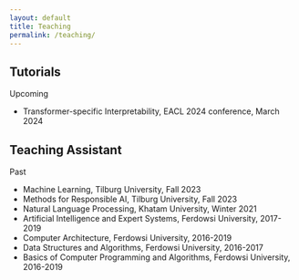 ```yaml
---
layout: default
title: Teaching
permalink: /teaching/
---
```



## Tutorials
Upcoming
* Transformer-specific Interpretability, EACL 2024 conference, March 2024


## Teaching Assistant
Past
* Machine Learning, Tilburg University, Fall 2023
* Methods for Responsible AI, Tilburg University, Fall 2023
* Natural Language Processing, Khatam University, Winter 2021
* Artificial Intelligence and Expert Systems, Ferdowsi University, 2017-2019
* Computer Architecture, Ferdowsi University, 2016-2019
* Data Structures and Algorithms, Ferdowsi University, 2016-2017
* Basics of Computer Programming and Algorithms, Ferdowsi University, 2016-2019
